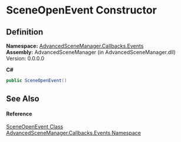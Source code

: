 # SceneOpenEvent Constructor




## Definition
**Namespace:** <a href="N_AdvancedSceneManager_Callbacks_Events">AdvancedSceneManager.Callbacks.Events</a>  
**Assembly:** AdvancedSceneManager (in AdvancedSceneManager.dll) Version: 0.0.0.0

**C#**
``` C#
public SceneOpenEvent()
```



## See Also


#### Reference
<a href="T_AdvancedSceneManager_Callbacks_Events_SceneOpenEvent">SceneOpenEvent Class</a>  
<a href="N_AdvancedSceneManager_Callbacks_Events">AdvancedSceneManager.Callbacks.Events Namespace</a>  
